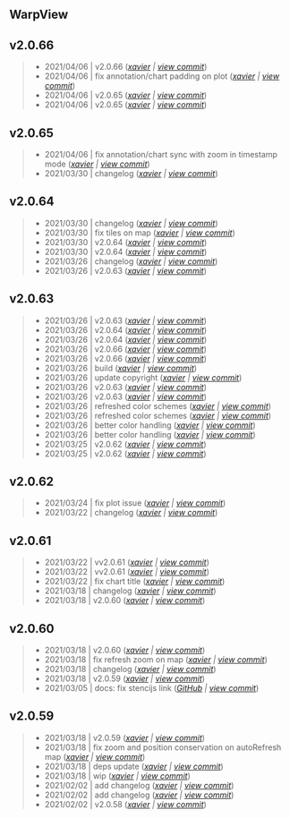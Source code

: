 WarpView
---

## v2.0.66

> +  2021/04/06  | v2.0.66  (*[xavier](marin.xavier@gmail.com) | [view commit](https://github.com/senx/warpview/commit/3e9308541d054f935c40f9bc66a72e3d01878cd3)*)
> +  2021/04/06  | fix annotation/chart padding on plot  (*[xavier](marin.xavier@gmail.com) | [view commit](https://github.com/senx/warpview/commit/b8ac44c4beb67999ec6fc7885e06087b6cc818e4)*)
> +  2021/04/06  | v2.0.65  (*[xavier](marin.xavier@gmail.com) | [view commit](https://github.com/senx/warpview/commit/d502120ff8b1630a246891da33c6265041e39fa6)*)
> +  2021/04/06  | v2.0.65  (*[xavier](marin.xavier@gmail.com) | [view commit](https://github.com/senx/warpview/commit/d3a3ee71451f063be4b092461e293bca8f799266)*)

## v2.0.65

> +  2021/04/06  | fix annotation/chart sync with zoom in timestamp mode  (*[xavier](marin.xavier@gmail.com) | [view commit](https://github.com/senx/warpview/commit/ac14e2bbe405b3806c6612cd18b81b573b6f614f)*)
> +  2021/03/30  | changelog  (*[xavier](marin.xavier@gmail.com) | [view commit](https://github.com/senx/warpview/commit/f8063fa328389b123aef2d96f0f0f60b22ded407)*)

## v2.0.64

> +  2021/03/30  | changelog  (*[xavier](marin.xavier@gmail.com) | [view commit](https://github.com/senx/warpview/commit/4f6db32625f91bd530fdbc76359e2a20e481093a)*)
> +  2021/03/30  | fix tiles on map  (*[xavier](marin.xavier@gmail.com) | [view commit](https://github.com/senx/warpview/commit/f8b221c2be89929cd5bbc5543274f25c7a29ab76)*)
> +  2021/03/30  | v2.0.64  (*[xavier](marin.xavier@gmail.com) | [view commit](https://github.com/senx/warpview/commit/e6c33258cf1c0abb42d83e7653ee584892aa3b8f)*)
> +  2021/03/30  | v2.0.64  (*[xavier](marin.xavier@gmail.com) | [view commit](https://github.com/senx/warpview/commit/cfef5bebe548425c731878fa2384717a99549bbe)*)
> +  2021/03/26  | changelog  (*[xavier](marin.xavier@gmail.com) | [view commit](https://github.com/senx/warpview/commit/35cdca142128d60e803a3da073a7163ddc903483)*)
> +  2021/03/26  | v2.0.63  (*[xavier](marin.xavier@gmail.com) | [view commit](https://github.com/senx/warpview/commit/a80ad811fcf0f767cad9a30089621c1362b03ef0)*)

## v2.0.63

> +  2021/03/26  | v2.0.63  (*[xavier](marin.xavier@gmail.com) | [view commit](https://github.com/senx/warpview/commit/6f91d16091733b8cf86ef9a704dee527f05fffa2)*)
> +  2021/03/26  | v2.0.64  (*[xavier](marin.xavier@gmail.com) | [view commit](https://github.com/senx/warpview/commit/6e3ecb86bdfaa930b02b99894a4b35c76f5b5ebb)*)
> +  2021/03/26  | v2.0.64  (*[xavier](marin.xavier@gmail.com) | [view commit](https://github.com/senx/warpview/commit/14984fbfac596b2c3bb0152ed43d732de0d5d20c)*)
> +  2021/03/26  | v2.0.66  (*[xavier](marin.xavier@gmail.com) | [view commit](https://github.com/senx/warpview/commit/5ae1cc67de28f726b5714cd5d5d5d0af7f21b6a5)*)
> +  2021/03/26  | v2.0.66  (*[xavier](marin.xavier@gmail.com) | [view commit](https://github.com/senx/warpview/commit/feea5f4b464d16b43ddebfb7232eebe615f2dab0)*)
> +  2021/03/26  | build  (*[xavier](marin.xavier@gmail.com) | [view commit](https://github.com/senx/warpview/commit/a6049edb4427db6471ab2677cf2d60f14bff0aeb)*)
> +  2021/03/26  | update copyright  (*[xavier](marin.xavier@gmail.com) | [view commit](https://github.com/senx/warpview/commit/dd0ebd9fb361b5a91f8991659e4707b1eadb4ecf)*)
> +  2021/03/26  | v2.0.63  (*[xavier](marin.xavier@gmail.com) | [view commit](https://github.com/senx/warpview/commit/998c62b7b31ee6d8441b75007dba7bf62d25a72a)*)
> +  2021/03/26  | v2.0.63  (*[xavier](marin.xavier@gmail.com) | [view commit](https://github.com/senx/warpview/commit/bf545634a61027dd3dceb2928e9a7d157bf73700)*)
> +  2021/03/26  | refreshed color schemes  (*[xavier](marin.xavier@gmail.com) | [view commit](https://github.com/senx/warpview/commit/22418e46f416ed635dc8a1f93562efc10b61020b)*)
> +  2021/03/26  | refreshed color schemes  (*[xavier](marin.xavier@gmail.com) | [view commit](https://github.com/senx/warpview/commit/ab3a62fa697d147504212286ee8d2f7d8c1fa829)*)
> +  2021/03/26  | better color handling  (*[xavier](marin.xavier@gmail.com) | [view commit](https://github.com/senx/warpview/commit/a2aeee9db5791cc91c3b85289b2a8e8f27ac0f66)*)
> +  2021/03/26  | better color handling  (*[xavier](marin.xavier@gmail.com) | [view commit](https://github.com/senx/warpview/commit/0a24637de85d459bf6e0ece5a60c23cc5e5c3aa0)*)
> +  2021/03/25  | v2.0.62  (*[xavier](marin.xavier@gmail.com) | [view commit](https://github.com/senx/warpview/commit/be3d8467eab828125f0c3c32a567bbf64cf94d58)*)
> +  2021/03/25  | v2.0.62  (*[xavier](marin.xavier@gmail.com) | [view commit](https://github.com/senx/warpview/commit/5c36bbc0abe3d2c35843c5a0db05e67cf4f07c61)*)

## v2.0.62

> +  2021/03/24  | fix plot issue  (*[xavier](marin.xavier@gmail.com) | [view commit](https://github.com/senx/warpview/commit/8cefb908c9b7fd9e2fad2fb57104eda8b5f5125a)*)
> +  2021/03/22  | changelog  (*[xavier](marin.xavier@gmail.com) | [view commit](https://github.com/senx/warpview/commit/20975d7984f04d3743510916ac5fd5db1ab4929d)*)

## v2.0.61

> +  2021/03/22  | vv2.0.61  (*[xavier](marin.xavier@gmail.com) | [view commit](https://github.com/senx/warpview/commit/1001e92a2f97365c2a68d0eb576d8fb1b0854747)*)
> +  2021/03/22  | vv2.0.61  (*[xavier](marin.xavier@gmail.com) | [view commit](https://github.com/senx/warpview/commit/14ec284546fe8567682e76fb67ab7efbc4c727bf)*)
> +  2021/03/22  | fix chart title  (*[xavier](marin.xavier@gmail.com) | [view commit](https://github.com/senx/warpview/commit/9d2cf7d116e778845e3c21b400f370b20f005284)*)
> +  2021/03/18  | changelog  (*[xavier](marin.xavier@gmail.com) | [view commit](https://github.com/senx/warpview/commit/5765dca3e070a8d6cc21050f008e43ffa2ebfc1f)*)
> +  2021/03/18  | v2.0.60  (*[xavier](marin.xavier@gmail.com) | [view commit](https://github.com/senx/warpview/commit/3b4d93e7bef9fa6425b434aa845015777f342067)*)

## v2.0.60

> +  2021/03/18  | v2.0.60  (*[xavier](marin.xavier@gmail.com) | [view commit](https://github.com/senx/warpview/commit/03300c39987f091b62db7ac7520c0cc99f238af4)*)
> +  2021/03/18  | fix refresh zoom on map  (*[xavier](marin.xavier@gmail.com) | [view commit](https://github.com/senx/warpview/commit/850496abf9bdf023c7cbaec9410dd905526ad918)*)
> +  2021/03/18  | changelog  (*[xavier](marin.xavier@gmail.com) | [view commit](https://github.com/senx/warpview/commit/b027b696781cfd8fa7421f66acc4c46a9b7953ae)*)
> +  2021/03/18  | v2.0.59  (*[xavier](marin.xavier@gmail.com) | [view commit](https://github.com/senx/warpview/commit/a7bc039825edf5da4581d848d1fd5b5a890f2394)*)
> +  2021/03/05  | docs: fix stencijs link  (*[GitHub](noreply@github.com) | [view commit](https://github.com/senx/warpview/commit/88f61f9efe22256e564299e3892d7761179349da)*)

## v2.0.59

> +  2021/03/18  | v2.0.59  (*[xavier](marin.xavier@gmail.com) | [view commit](https://github.com/senx/warpview/commit/dc1f01e0842dcc253bd2e3551127517b0fb2daba)*)
> +  2021/03/18  | fix zoom and position conservation on autoRefresh map  (*[xavier](marin.xavier@gmail.com) | [view commit](https://github.com/senx/warpview/commit/12bd08c2a09f2d398fee3223e2ad7f831e802a95)*)
> +  2021/03/18  | deps update  (*[xavier](marin.xavier@gmail.com) | [view commit](https://github.com/senx/warpview/commit/425d85e2a7934863d827661eee3a8a82b598a5da)*)
> +  2021/03/18  | wip  (*[xavier](marin.xavier@gmail.com) | [view commit](https://github.com/senx/warpview/commit/e322d3ef4ab725aee3168c4a700495b5dc6e0e8a)*)
> +  2021/02/02  | add changelog  (*[xavier](marin.xavier@gmail.com) | [view commit](https://github.com/senx/warpview/commit/2b6ed9464e3b8b5c9355f51ea3b55454e008ef4b)*)
> +  2021/02/02  | add changelog  (*[xavier](marin.xavier@gmail.com) | [view commit](https://github.com/senx/warpview/commit/949cd8943f76dbcb4b4196e86ad518db1d107e64)*)
> +  2021/02/02  | v2.0.58  (*[xavier](marin.xavier@gmail.com) | [view commit](https://github.com/senx/warpview/commit/f07f660fe6ed583a4fc8ebfecac5f720c5346a17)*)


